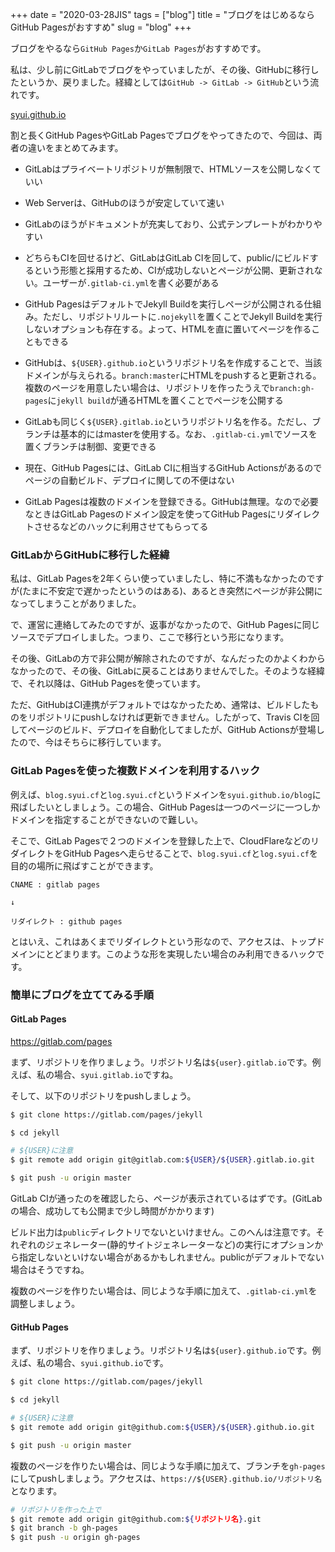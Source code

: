 +++
date = "2020-03-28JIS"
tags = ["blog"]
title = "ブログをはじめるならGitHub Pagesがおすすめ"
slug = "blog"
+++


ブログをやるなら`GitHub Pages`か`GitLab Pages`がおすすめです。

私は、少し前にGitLabでブログをやっていましたが、その後、GitHubに移行したというか、戻りました。経緯としては`GitHub -> GitLab -> GitHub`という流れです。

[syui.github.io](https://syui.github.io)

割と長くGitHub PagesやGitLab Pagesでブログをやってきたので、今回は、両者の違いをまとめてみます。

- GitLabはプライベートリポジトリが無制限で、HTMLソースを公開しなくていい

- Web Serverは、GitHubのほうが安定していて速い

- GitLabのほうがドキュメントが充実しており、公式テンプレートがわかりやすい

- どちらもCIを回せるけど、GitLabはGitLab CIを回して、public/にビルドするという形態と採用するため、CIが成功しないとページが公開、更新されない。ユーザーが`.gitlab-ci.yml`を書く必要がある

- GitHub PagesはデフォルトでJekyll Buildを実行しページが公開される仕組み。ただし、リポジトリルートに`.nojekyll`を置くことでJekyll Buildを実行しないオプションも存在する。よって、HTMLを直に置いてページを作ることもできる

- GitHubは、`${USER}.github.io`というリポジトリ名を作成することで、当該ドメインが与えられる。`branch:master`にHTMLをpushすると更新される。複数のページを用意したい場合は、リポジトリを作ったうえで`branch:gh-pages`に`jekyll build`が通るHTMLを置くことでページを公開する

- GitLabも同じく`${USER}.gitlab.io`というリポジトリ名を作る。ただし、ブランチは基本的にはmasterを使用する。なお、`.gitlab-ci.yml`でソースを置くブランチは制御、変更できる

- 現在、GitHub Pagesには、GitLab CIに相当するGitHub Actionsがあるのでページの自動ビルド、デプロイに関しての不便はない

- GitLab Pagesは複数のドメインを登録できる。GitHubは無理。なので必要なときはGitLab Pagesのドメイン設定を使ってGitHub Pagesにリダイレクトさせるなどのハックに利用させてもらってる

### GitLabからGitHubに移行した経緯

私は、GitLab Pagesを2年くらい使っていましたし、特に不満もなかったのですが(たまに不安定で遅かったというのはある)、あるとき突然にページが非公開になってしまうことがありました。

で、運営に連絡してみたのですが、返事がなかったので、GitHub Pagesに同じソースでデプロイしました。つまり、ここで移行という形になります。

その後、GitLabの方で非公開が解除されたのですが、なんだったのかよくわからなかったので、その後、GitLabに戻ることはありませんでした。そのような経緯で、それ以降は、GitHub Pagesを使っています。

ただ、GitHubはCI連携がデフォルトではなかったため、通常は、ビルドしたものをリポジトリにpushしなければ更新できません。したがって、Travis CIを回してページのビルド、デプロイを自動化してましたが、GitHub Actionsが登場したので、今はそちらに移行しています。

### GitLab Pagesを使った複数ドメインを利用するハック

例えば、`blog.syui.cf`と`log.syui.cf`というドメインを`syui.github.io/blog`に飛ばしたいとしましょう。この場合、GitHub Pagesは一つのページに一つしかドメインを指定することができないので難しい。

そこで、GitLab Pagesで２つのドメインを登録した上で、CloudFlareなどのリダイレクトをGitHub Pagesへ走らせることで、`blog.syui.cf`と`log.syui.cf`を目的の場所に飛ばすことができます。

```
CNAME : gitlab pages

↓

リダイレクト : github pages
```

とはいえ、これはあくまでリダイレクトという形なので、アクセスは、トップドメインにとどまります。このような形を実現したい場合のみ利用できるハックです。

### 簡単にブログを立ててみる手順

#### GitLab Pages

https://gitlab.com/pages

まず、リポジトリを作りましょう。リポジトリ名は`${user}.gitlab.io`です。例えば、私の場合、`syui.gitlab.io`ですね。

そして、以下のリポジトリをpushしましょう。

```sh
$ git clone https://gitlab.com/pages/jekyll

$ cd jekyll

# ${USER}に注意
$ git remote add origin git@gitlab.com:${USER}/${USER}.gitlab.io.git

$ git push -u origin master
```

GitLab CIが通ったのを確認したら、ページが表示されているはずです。(GitLabの場合、成功しても公開まで少し時間がかかります)

ビルド出力は`public`ディレクトリでないといけません。このへんは注意です。それぞれのジェネレーター(静的サイトジェネレーターなど)の実行にオプションから指定しないといけない場合があるかもしれません。publicがデフォルトでない場合はそうですね。

複数のページを作りたい場合は、同じような手順に加えて、`.gitlab-ci.yml`を調整しましょう。

#### GitHub Pages

まず、リポジトリを作りましょう。リポジトリ名は`${user}.github.io`です。例えば、私の場合、`syui.github.io`です。

```sh
$ git clone https://gitlab.com/pages/jekyll

$ cd jekyll

# ${USER}に注意
$ git remote add origin git@github.com:${USER}/${USER}.github.io.git

$ git push -u origin master
```

複数のページを作りたい場合は、同じような手順に加えて、ブランチを`gh-pages`にしてpushしましょう。アクセスは、`https://${USER}.github.io/リポジトリ名`となります。

```sh
# リポジトリを作った上で
$ git remote add origin git@github.com:${リポジトリ名}.git
$ git branch -b gh-pages
$ git push -u origin gh-pages
```

